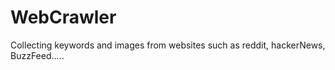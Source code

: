 # WebCrawler
Collecting keywords and images from websites such as reddit, hackerNews, BuzzFeed.....
